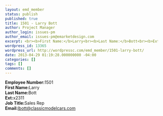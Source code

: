 ```yaml
---
layout: emd_member
status: publish
published: true
title: 1501 - Larry Bott
author: Project Manager
author_login: issues-pm
author_email: issues-pm@emarketdesign.com
excerpt: <br><b>First Name:</b>Larry<br><b>Last Name:</b>Bott<br><b>Ext:</b>x2311
wordpress_id: 13365
wordpress_url: http://wordpressc.com/emd_member/1501-larry-bott/
date: 2013-04-29 01:19:28.000000000 -04:00
categories: []
tags: []
comments: []
---
```

<b>Employee Number:</b>1501<br><b>First Name:</b>Larry<br><b>Last Name:</b>Bott<br><b>Ext:</b>x2311<br><b>Job Title:</b>Sales Rep<br><b>Email:</b>lbott@classicmodelcars.com
